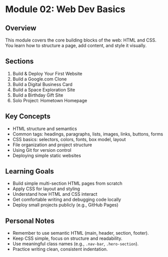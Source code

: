 # Module 02: Web Dev Basics

## Overview

This module covers the core building blocks of the web: HTML and CSS.  
You learn how to structure a page, add content, and style it visually.

## Sections

1. Build & Deploy Your First Website
2. Build a Google.com Clone
3. Build a Digital Business Card
4. Build a Space Exploration Site
5. Build a Birthday Gift Site
6. Solo Project: Hometown Homepage

## Key Concepts

- HTML structure and semantics
- Common tags: headings, paragraphs, lists, images, links, buttons, forms
- CSS basics: selectors, colors, fonts, box model, layout
- File organization and project structure
- Using Git for version control
- Deploying simple static websites

## Learning Goals

- Build simple multi-section HTML pages from scratch
- Apply CSS for layout and styling
- Understand how HTML and CSS interact
- Get comfortable writing and debugging code locally
- Deploy small projects publicly (e.g., GitHub Pages)

## Personal Notes

- Remember to use semantic HTML (main, header, section, footer).
- Keep CSS simple, focus on structure and readability.
- Use meaningful class names (e.g., `.nav-bar`, `.hero-section`).
- Practice writing clean, consistent indentation.
